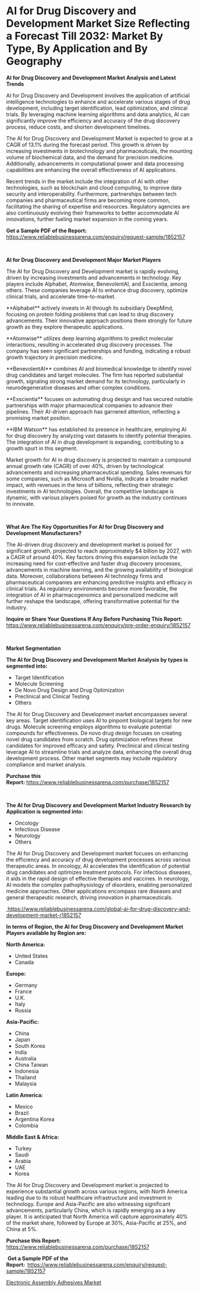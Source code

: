 <p><h1>AI for Drug Discovery and Development Market Size Reflecting a Forecast Till 2032: Market By Type, By Application and By Geography</h1></p><p><strong>AI for Drug Discovery and Development Market Analysis and Latest Trends</strong></p>
<p><p>AI for Drug Discovery and Development involves the application of artificial intelligence technologies to enhance and accelerate various stages of drug development, including target identification, lead optimization, and clinical trials. By leveraging machine learning algorithms and data analytics, AI can significantly improve the efficiency and accuracy of the drug discovery process, reduce costs, and shorten development timelines.</p><p>The AI for Drug Discovery and Development Market is expected to grow at a CAGR of 13.1% during the forecast period. This growth is driven by increasing investments in biotechnology and pharmaceuticals, the mounting volume of biochemical data, and the demand for precision medicine. Additionally, advancements in computational power and data processing capabilities are enhancing the overall effectiveness of AI applications. </p><p>Recent trends in the market include the integration of AI with other technologies, such as blockchain and cloud computing, to improve data security and interoperability. Furthermore, partnerships between tech companies and pharmaceutical firms are becoming more common, facilitating the sharing of expertise and resources. Regulatory agencies are also continuously evolving their frameworks to better accommodate AI innovations, further fueling market expansion in the coming years.</p></p>
<p><strong>Get a Sample PDF of the Report:&nbsp;</strong> <a href="https://www.reliablebusinessarena.com/enquiry/request-sample/1852157?utm_campaign=3559&utm_medium=2&utm_source=Github&utm_content=ia&utm_term=27032025&utm_id=ai-for-drug-discovery-and-development">https://www.reliablebusinessarena.com/enquiry/request-sample/1852157</a></p>
<p>&nbsp;</p>
<p><strong>AI for Drug Discovery and Development Major Market Players</strong></p>
<p><p>The AI for Drug Discovery and Development market is rapidly evolving, driven by increasing investments and advancements in technology. Key players include Alphabet, Atomwise, BenevolentAI, and Exscientia, among others. These companies leverage AI to enhance drug discovery, optimize clinical trials, and accelerate time-to-market.</p><p>**Alphabet** actively invests in AI through its subsidiary DeepMind, focusing on protein folding problems that can lead to drug discovery advancements. Their innovative approach positions them strongly for future growth as they explore therapeutic applications.</p><p>**Atomwise** utilizes deep learning algorithms to predict molecular interactions, resulting in accelerated drug discovery processes. The company has seen significant partnerships and funding, indicating a robust growth trajectory in precision medicine.</p><p>**BenevolentAI** combines AI and biomedical knowledge to identify novel drug candidates and target molecules. The firm has reported substantial growth, signaling strong market demand for its technology, particularly in neurodegenerative diseases and other complex conditions.</p><p>**Exscientia** focuses on automating drug design and has secured notable partnerships with major pharmaceutical companies to advance their pipelines. Their AI-driven approach has garnered attention, reflecting a promising market position.</p><p>**IBM Watson** has established its presence in healthcare, employing AI for drug discovery by analyzing vast datasets to identify potential therapies. The integration of AI in drug development is expanding, contributing to a growth spurt in this segment.</p><p>Market growth for AI in drug discovery is projected to maintain a compound annual growth rate (CAGR) of over 40%, driven by technological advancements and increasing pharmaceutical spending. Sales revenues for some companies, such as Microsoft and Nvidia, indicate a broader market impact, with revenues in the tens of billions, reflecting their strategic investments in AI technologies. Overall, the competitive landscape is dynamic, with various players poised for growth as the industry continues to innovate.</p></p>
<p>&nbsp;</p>
<p><strong>What Are The Key Opportunities For AI for Drug Discovery and Development Manufacturers?</strong></p>
<p><p>The AI-driven drug discovery and development market is poised for significant growth, projected to reach approximately $4 billion by 2027, with a CAGR of around 40%. Key factors driving this expansion include the increasing need for cost-effective and faster drug discovery processes, advancements in machine learning, and the growing availability of biological data. Moreover, collaborations between AI technology firms and pharmaceutical companies are enhancing predictive insights and efficacy in clinical trials. As regulatory environments become more favorable, the integration of AI in pharmacogenomics and personalized medicine will further reshape the landscape, offering transformative potential for the industry.</p></p>
<p><strong>Inquire or Share Your Questions If Any Before Purchasing This Report:</strong> <a href="https://www.reliablebusinessarena.com/enquiry/pre-order-enquiry/1852157?utm_campaign=3559&utm_medium=2&utm_source=Github&utm_content=ia&utm_term=27032025&utm_id=ai-for-drug-discovery-and-development">https://www.reliablebusinessarena.com/enquiry/pre-order-enquiry/1852157</a></p>
<p>&nbsp;</p>
<p><strong>Market Segmentation</strong></p>
<p><strong>The AI for Drug Discovery and Development Market Analysis by types is segmented into:</strong></p>
<p><ul><li>Target Identification</li><li>Molecule Screening</li><li>De Novo Drug Design and Drug Optimization</li><li>Preclinical and Clinical Testing</li><li>Others</li></ul></p>
<p><p>The AI for Drug Discovery and Development market encompasses several key areas. Target identification uses AI to pinpoint biological targets for new drugs. Molecule screening employs algorithms to evaluate potential compounds for effectiveness. De novo drug design focuses on creating novel drug candidates from scratch. Drug optimization refines these candidates for improved efficacy and safety. Preclinical and clinical testing leverage AI to streamline trials and analyze data, enhancing the overall drug development process. Other market segments may include regulatory compliance and market analysis.</p></p>
<p><strong>Purchase this Report:&nbsp;</strong><a href="https://www.reliablebusinessarena.com/purchase/1852157?utm_campaign=3559&utm_medium=2&utm_source=Github&utm_content=ia&utm_term=27032025&utm_id=ai-for-drug-discovery-and-development">https://www.reliablebusinessarena.com/purchase/1852157</a></p>
<p>&nbsp;</p>
<p><strong>The AI for Drug Discovery and Development Market Industry Research by Application is segmented into:</strong></p>
<p><ul><li>Oncology</li><li>Infectious Disease</li><li>Neurology</li><li>Others</li></ul></p>
<p><p>The AI for Drug Discovery and Development market focuses on enhancing the efficiency and accuracy of drug development processes across various therapeutic areas. In oncology, AI accelerates the identification of potential drug candidates and optimizes treatment protocols. For infectious diseases, it aids in the rapid design of effective therapies and vaccines. In neurology, AI models the complex pathophysiology of disorders, enabling personalized medicine approaches. Other applications encompass rare diseases and general therapeutic research, driving innovation in pharmaceuticals.</p></p>
<p><a href="https://www.reliablebusinessarena.com/global-ai-for-drug-discovery-and-development-market-r1852157?utm_campaign=3559&utm_medium=2&utm_source=Github&utm_content=ia&utm_term=27032025&utm_id=ai-for-drug-discovery-and-development">&nbsp;https://www.reliablebusinessarena.com/global-ai-for-drug-discovery-and-development-market-r1852157</a></p>
<p><strong>In terms of Region, the AI for Drug Discovery and Development Market Players available by Region are:</strong></p>
<p>
    <p> <strong> North America: </strong>
        <ul>
            <li>United States</li>
            <li>Canada</li>
        </ul>
        </p> 
    <p> <strong> Europe: </strong>
        <ul>
            <li>Germany</li>
            <li>France</li>
            <li>U.K.</li>
            <li>Italy</li>
            <li>Russia</li>
        </ul>
        </p> 
    <p> <strong> Asia-Pacific: </strong>
        <ul>
            <li>China</li>
            <li>Japan</li>
            <li>South Korea</li>
            <li>India</li>
            <li>Australia</li>
            <li>China Taiwan</li>
            <li>Indonesia</li>
            <li>Thailand</li>
            <li>Malaysia</li>
        </ul>
        </p> 
    <p> <strong> Latin America: </strong>
        <ul>
            <li>Mexico</li>
            <li>Brazil</li>
            <li>Argentina Korea</li>
            <li>Colombia</li>
        </ul>
        </p> 
    <p> <strong> Middle East & Africa: </strong>
        <ul>
            <li>Turkey</li>
            <li>Saudi</li>
            <li>Arabia</li>
            <li>UAE</li>
            <li>Korea</li>
        </ul>
    </p>
    </p>
<p><p>The AI for Drug Discovery and Development market is projected to experience substantial growth across various regions, with North America leading due to its robust healthcare infrastructure and investment in technology. Europe and Asia-Pacific are also witnessing significant advancements, particularly China, which is rapidly emerging as a key player. It is anticipated that North America will capture approximately 40% of the market share, followed by Europe at 30%, Asia-Pacific at 25%, and China at 5%.</p></p>
<p><strong>Purchase this Report: </strong><a href="https://www.reliablebusinessarena.com/purchase/1852157?utm_campaign=3559&utm_medium=2&utm_source=Github&utm_content=ia&utm_term=27032025&utm_id=ai-for-drug-discovery-and-development">https://www.reliablebusinessarena.com/purchase/1852157</a></p>
<p>&nbsp;<strong>Get a Sample PDF of the Report:&nbsp;&nbsp;</strong><a href="https://www.reliablebusinessarena.com/enquiry/request-sample/1852157?utm_campaign=3559&utm_medium=2&utm_source=Github&utm_content=ia&utm_term=27032025&utm_id=ai-for-drug-discovery-and-development">https://www.reliablebusinessarena.com/enquiry/request-sample/1852157</a></p>
<p><strong></strong></p>
<p><p><a href="https://github.com/siertnamba7u/Market-Research-Report-List-1/blob/main/electronic-assembly-adhesives-market.md?utm_campaign=3559&utm_medium=2&utm_source=Github&utm_content=ia&utm_term=27032025&utm_id=ai-for-drug-discovery-and-development">Electronic Assembly Adhesives Market</a></p></p>